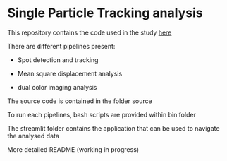 # Single Particle Tracking analysis

This repository contains the code used in the study [here](https://www.biorxiv.org/content/10.1101/2022.03.03.482826v1)

There are different pipelines present:

- Spot detection and tracking

- Mean square displacement analysis

- dual color imaging analysis


The source code is contained in the folder source

To run each pipelines, bash scripts are provided within bin folder

The streamlit folder contains the application that can be used to navigate the analysed data

More detailed README (working in progress)
